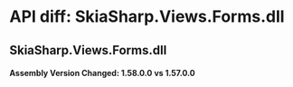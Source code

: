 # API diff: SkiaSharp.Views.Forms.dll

## SkiaSharp.Views.Forms.dll

<h4>Assembly Version Changed: 1.58.0.0 vs 1.57.0.0</h4>
